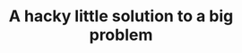 ---
title: A hacky little solution to a big problem
phonenumbers:
  - '123'
emailaddresses:
  - asd@gmail.com
social-media:
  - url: https://www.f.com
    site: f
---